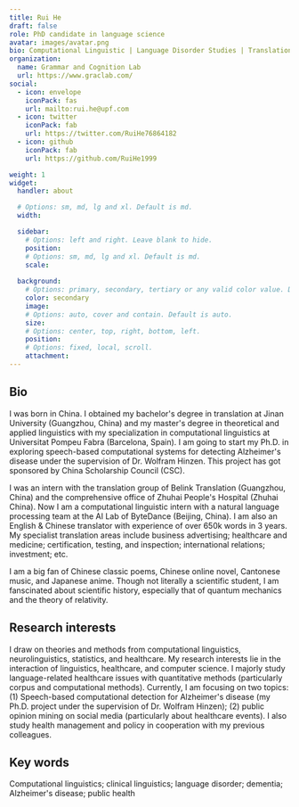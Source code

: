 ```yaml
---
title: Rui He
draft: false
role: PhD candidate in language science
avatar: images/avatar.png
bio: Computational Linguistic | Language Disorder Studies | Translation
organization:
  name: Grammar and Cognition Lab 
  url: https://www.graclab.com/
social:
  - icon: envelope
    iconPack: fas
    url: mailto:rui.he@upf.com
  - icon: twitter
    iconPack: fab
    url: https://twitter.com/RuiHe76864182
  - icon: github
    iconPack: fab
    url: https://github.com/RuiHe1999

weight: 1
widget:
  handler: about

  # Options: sm, md, lg and xl. Default is md.
  width:

  sidebar:
    # Options: left and right. Leave blank to hide.
    position:
    # Options: sm, md, lg and xl. Default is md.
    scale:
  
  background:
    # Options: primary, secondary, tertiary or any valid color value. Default is primary.
    color: secondary
    image:
    # Options: auto, cover and contain. Default is auto.
    size:
    # Options: center, top, right, bottom, left.
    position:
    # Options: fixed, local, scroll.
    attachment: 
---
```


## Bio

I was born in China. I obtained my bachelor's degree in translation at Jinan University (Guangzhou, China) and my master's degree in theoretical and applied linguistics with my specialization in computational linguistics at Universitat Pompeu Fabra (Barcelona, Spain). I am going to start my Ph.D. in exploring speech-based computational systems for detecting Alzheimer's disease under the supervision of Dr. Wolfram Hinzen. This project has got sponsored by China Scholarship Council (CSC).

I was an intern with the translation group of Belink Translation (Guangzhou, China) and the comprehensive office of Zhuhai People's Hospital (Zhuhai China). Now I am a computational linguistic intern with a natural language processing team at the AI Lab of ByteDance (Beijing, China). I am also an English & Chinese translator with experience of over 650k words in 3 years. My specialist translation areas include business advertising; healthcare and medicine; certification, testing, and inspection; international relations; investment; etc.

I am a big fan of Chinese classic poems, Chinese online novel, Cantonese music, and Japanese anime. Though not literally a scientific student, I am fanscinated about scientific history, especially that of quantum mechanics and the theory of relativity. 

## Research interests 

I draw on theories and methods from computational linguistics, neurolinguistics, statistics, and healthcare.  My research interests lie in the interaction of linguistics, healthcare, and computer science. I majorly study language-related healthcare issues with quantitative methods  (particularly corpus and computational methods). Currently, I am focusing on two topics: (1) Speech-based computational detection for Alzheimer's disease (my Ph.D. project under the supervision of Dr. Wolfram Hinzen); (2) public opinion mining on social media (particularly about healthcare events). I also study health management and policy in cooperation with my previous colleagues. 

## Key words
Computational linguistics; clinical linguistics; language disorder; dementia; Alzheimer's disease; public health

